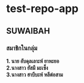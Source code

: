 # test-repo-app
## SUWAIBAH
### สมาชิกในกลุ่ม  
__1. นาย อับดุลเลาะห์ ยาหะยอ  
 2.นางสาว ยัสมี มะเซ็ง  
 3.นางสาว ฮาบีบะห์ หลีต่อสาม__  

